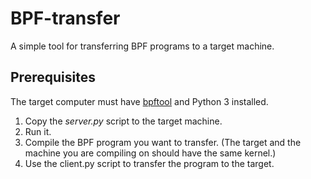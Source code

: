 # BPF-transfer

A simple tool for transferring BPF programs to a target machine.

## Prerequisites

The target computer must have [bpftool](https://lwn.net/Articles/739357/) and Python 3 installed.

1. Copy the _server.py_ script to the target machine.
2. Run it.
3. Compile the BPF program you want to transfer. (The target and the machine you are compiling on should have the same kernel.)
4. Use the client.py script to transfer the program to the target.
